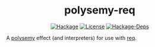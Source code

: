 <h1 align="center">polysemy-req</h1>

<p align="center">
  <a href="https://hackage.haskell.org/package/polysemy-req"><img src="https://img.shields.io/hackage/v/polysemy-req" alt="Hackage"></a>
  <a href="https://github.com/morrowm/polysemy-req/blob/master/LICENSE"><img src="https://img.shields.io/github/license/morrowm/polysemy-req" alt="License"></a>
  <a href="https://hackage.haskell.org/package/polysemy-req"><img src="https://img.shields.io/hackage-deps/v/polysemy-req" alt="Hackage-Deps"></a>
</p>

A [polysemy](https://hackage.haskell.org/package/polysemy) effect (and interpreters) for use with [req](https://hackage.haskell.org/package/req).